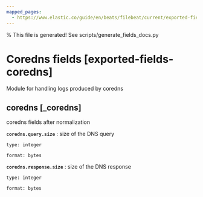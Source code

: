 ```yaml
---
mapped_pages:
  - https://www.elastic.co/guide/en/beats/filebeat/current/exported-fields-coredns.html
---
```


% This file is generated! See scripts/generate_fields_docs.py

# Coredns fields [exported-fields-coredns]

Module for handling logs produced by coredns

## coredns [_coredns]

coredns fields after normalization

**`coredns.query.size`**
:   size of the DNS query

    type: integer

    format: bytes


**`coredns.response.size`**
:   size of the DNS response

    type: integer

    format: bytes



